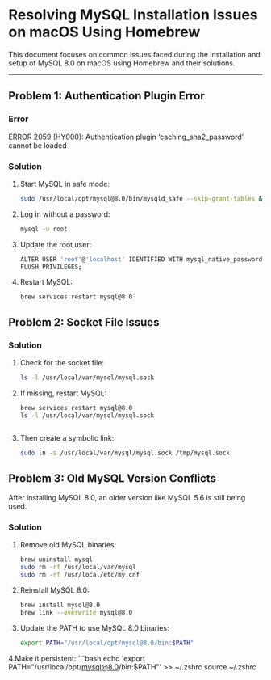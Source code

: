 # Resolving MySQL Installation Issues on macOS Using Homebrew

This document focuses on common issues faced during the installation and setup of MySQL 8.0 on macOS using Homebrew and their solutions.

---

## **Problem 1: Authentication Plugin Error**

### Error
ERROR 2059 (HY000): Authentication plugin ‘caching_sha2_password’ cannot be loaded
### Solution
1. Start MySQL in safe mode:
   ```bash
   sudo /usr/local/opt/mysql@8.0/bin/mysqld_safe --skip-grant-tables &
   
2.	Log in without a password:
     ```bash
     mysql -u root

3.	Update the root user:
    ```bash
    ALTER USER 'root'@'localhost' IDENTIFIED WITH mysql_native_password BY 'your_password';
    FLUSH PRIVILEGES;

4. Restart MySQL:
    ```bash
    brew services restart mysql@8.0

## **Problem 2: Socket File Issues**
### Solution
1.	Check for the socket file:
     ```bash
     ls -l /usr/local/var/mysql/mysql.sock
     
2. If missing, restart MySQL:
    ```bash
    brew services restart mysql@8.0
    ls -l /usr/local/var/mysql/mysql.sock
     
3.	Then create a symbolic link:
   	  ```bash
      sudo ln -s /usr/local/var/mysql/mysql.sock /tmp/mysql.sock


## **Problem 3: Old MySQL Version Conflicts**
After installing MySQL 8.0, an older version like MySQL 5.6 is still being used.
### Solution
1.	Remove old MySQL binaries:
     ```bash
     brew uninstall mysql
     sudo rm -rf /usr/local/var/mysql
     sudo rm -rf /usr/local/etc/my.cnf

2.	Reinstall MySQL 8.0:
     ```bash
     brew install mysql@8.0
     brew link --overwrite mysql@8.0
 
3. Update the PATH to use MySQL 8.0 binaries:
      ```bash
      export PATH="/usr/local/opt/mysql@8.0/bin:$PATH"
  
4.Make it persistent:
     ```bash
     echo 'export PATH="/usr/local/opt/mysql@8.0/bin:$PATH"' >> ~/.zshrc
     source ~/.zshrc
